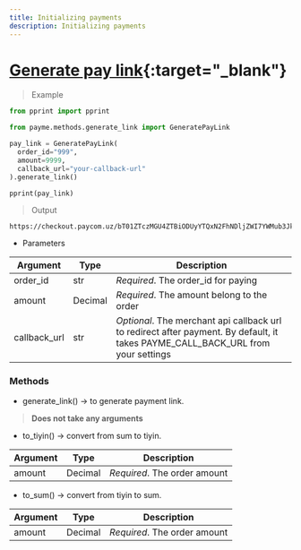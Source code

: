 ```yaml
---
title: Initializing payments
description: Initializing payments
---
```


# [Generate pay link](https://github.com/PayTechUz/payme-pkg/blob/master/lib/payme/methods/generate_link.py){:target="_blank"}

> Example
```python
from pprint import pprint

from payme.methods.generate_link import GeneratePayLink

pay_link = GeneratePayLink(
  order_id="999",
  amount=9999,
  callback_url="your-callback-url"
).generate_link()

pprint(pay_link)
```
> Output
```shell
https://checkout.paycom.uz/bT01ZTczMGU4ZTBiODUyYTQxN2FhNDljZWI7YWMub3JkZXItaWQ9OTk5O2E9OTk5OTtjPXlvdXItY2FsbGJhY2stdXJs
```

- Parameters

| Argument     | Type    | Description                                                                                                                      |
|--------------|---------|----------------------------------------------------------------------------------------------------------------------------------|
| order_id     | str     | _Required_. The order_id for paying                                                                                              |
| amount       | Decimal | _Required_. The amount belong to the order                                                                                       |
| callback_url | str     | _Optional_. The merchant api callback url to redirect after payment. By default, it takes PAYME_CALL_BACK_URL from your settings |

### Methods
- generate_link() -> to generate payment link.
> **Does not take any arguments**

- to_tiyin() -> convert from sum to tiyin.

| Argument | Type    | Description                  |
|----------|---------|------------------------------|
| amount   | Decimal | _Required_. The order amount |

- to_sum() -> convert from tiyin to sum.

| Argument | Type    | Description                  |
|----------|---------|------------------------------|
| amount   | Decimal | _Required_. The order amount |
